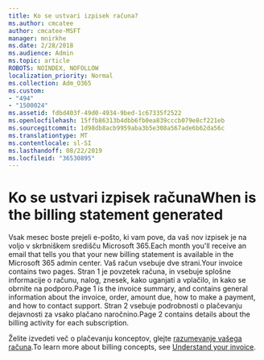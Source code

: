 ```yaml
---
title: Ko se ustvari izpisek računa?
ms.author: cmcatee
author: cmcatee-MSFT
manager: mnirkhe
ms.date: 2/28/2018
ms.audience: Admin
ms.topic: article
ROBOTS: NOINDEX, NOFOLLOW
localization_priority: Normal
ms.collection: Adm_O365
ms.custom:
- "494"
- "1500024"
ms.assetid: fdbd403f-49d0-4934-9bed-1c67335f2522
ms.openlocfilehash: 15ffb86313b4dbb6fb0ea839cccb079e8cf221eb
ms.sourcegitcommit: 1d98db8acb9959aba3b5e308a567ade6b62da56c
ms.translationtype: MT
ms.contentlocale: sl-SI
ms.lasthandoff: 08/22/2019
ms.locfileid: "36530895"
---
```

# <a name="when-is-the-billing-statement-generated"></a><span data-ttu-id="faa35-102">Ko se ustvari izpisek računa</span><span class="sxs-lookup"><span data-stu-id="faa35-102">When is the billing statement generated</span></span>

<span data-ttu-id="faa35-103">Vsak mesec boste prejeli e-pošto, ki vam pove, da vaš nov izpisek je na voljo v skrbniškem središču Microsoft 365.</span><span class="sxs-lookup"><span data-stu-id="faa35-103">Each month you'll receive an email that tells you that your new billing statement is available in the Microsoft 365 admin center.</span></span> <span data-ttu-id="faa35-104">Vaš račun vsebuje dve strani.</span><span class="sxs-lookup"><span data-stu-id="faa35-104">Your invoice contains two pages.</span></span> <span data-ttu-id="faa35-105">Stran 1 je povzetek računa, in vsebuje splošne informacije o računu, nalog, znesek, kako uganjati a vplačilo, in kako se obrnite na podporo.</span><span class="sxs-lookup"><span data-stu-id="faa35-105">Page 1 is the invoice summary, and contains general information about the invoice, order, amount due, how to make a payment, and how to contact support.</span></span> <span data-ttu-id="faa35-106">Stran 2 vsebuje podrobnosti o plačevanju dejavnosti za vsako plačano naročnino.</span><span class="sxs-lookup"><span data-stu-id="faa35-106">Page 2 contains details about the billing activity for each subscription.</span></span>
  
<span data-ttu-id="faa35-107">Želite izvedeti več o plačevanju konceptov, glejte [razumevanje vašega računa](https://docs.microsoft.com/office365/admin/subscriptions-and-billing/understand-your-invoice).</span><span class="sxs-lookup"><span data-stu-id="faa35-107">To learn more about billing concepts, see [Understand your invoice](https://docs.microsoft.com/office365/admin/subscriptions-and-billing/understand-your-invoice).</span></span>